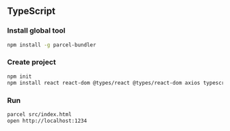 ## TypeScript

### Install global tool

```bash
npm install -g parcel-bundler
```

### Create project

```bash
npm init
npm install react react-dom @types/react @types/react-dom axios typescript --save-dev
```

### Run

```bash
parcel src/index.html
open http://localhost:1234
```